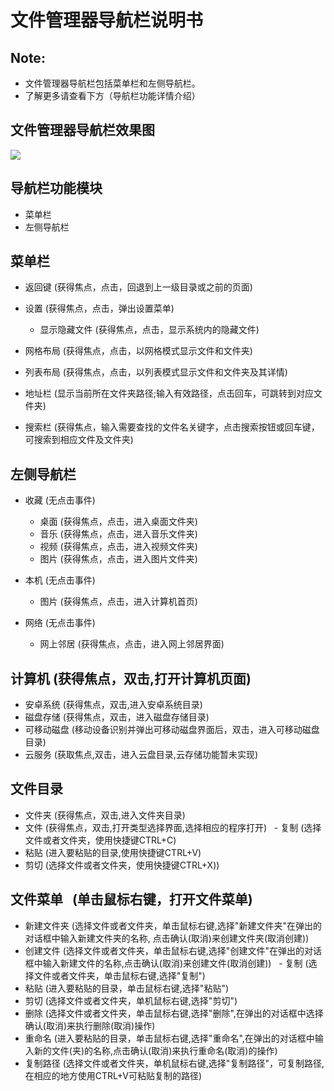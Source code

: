# 文件管理器导航栏说明书

## Note:
  - 文件管理器导航栏包括菜单栏和左侧导航栏。
  - 了解更多请查看下方（导航栏功能详情介绍）
  
## 文件管理器导航栏效果图
![](https://github.com/openthos/systemui-analysis/blob/master/ImageView/navigation.png)

## 导航栏功能模块
  - 菜单栏
  - 左侧导航栏


## 菜单栏
  - 返回键    (获得焦点，点击，回退到上一级目录或之前的页面)
  
  - 设置    (获得焦点，点击，弹出设置菜单)
    - 显示隐藏文件   (获得焦点，点击，显示系统内的隐藏文件)
    
  - 网格布局    (获得焦点，点击，以网格模式显示文件和文件夹)
  
  - 列表布局    (获得焦点，点击，以列表模式显示文件和文件夹及其详情)
  
  - 地址栏    (显示当前所在文件夹路径;输入有效路径，点击回车，可跳转到对应文件夹)
  
  - 搜索栏    (获得焦点，输入需要查找的文件名关键字，点击搜索按钮或回车键，可搜索到相应文件及文件夹) 
  
## 左侧导航栏
  - 收藏    (无点击事件)
    - 桌面   (获得焦点，点击，进入桌面文件夹)
    - 音乐   (获得焦点，点击，进入音乐文件夹)
    - 视频   (获得焦点，点击，进入视频文件夹)
    - 图片   (获得焦点，点击，进入图片文件夹)

  - 本机   (无点击事件)
    - 图片   (获得焦点，点击，进入计算机首页)

  - 网络    (无点击事件)
    - 网上邻居   (获得焦点，点击，进入网上邻居界面)
    

## 计算机    (获得焦点，双击,打开计算机页面)
   - 安卓系统   (获得焦点，双击,进入安卓系统目录)
   - 磁盘存储   (获得焦点，双击，进入磁盘存储目录)
   - 可移动磁盘  (移动设备识别并弹出可移动磁盘界面后，双击，进入可移动磁盘目录)
   - 云服务   (获取焦点,双击，进入云盘目录,云存储功能暂未实现)

## 文件目录
   - 文件夹   (获得焦点，双击,进入文件夹目录)
   - 文件   (获得焦点，双击,打开类型选择界面,选择相应的程序打开)
   - 复制    (选择文件或者文件夹，使用快捷键CTRL+C)
   - 粘贴    (进入要粘贴的目录,使用快捷键CTRL+V)
   - 剪切   (选择文件或者文件夹，使用快捷键CTRL+X))

## 文件菜单   (单击鼠标右键，打开文件菜单)
   - 新建文件夹   (选择文件或者文件夹，单击鼠标右键,选择"新建文件夹"在弹出的对话框中输入新建文件夹的名称, 点击确认(取消)来创建文件夹(取消创建))
   - 创建文件   (选择文件或者文件夹，单击鼠标右键,选择"创建文件"在弹出的对话框中输入新建文件的名称,点击确认(取消)来创建文件(取消创建))
   - 复制    (选择文件或者文件夹，单击鼠标右键,选择"复制")
   - 粘贴    (进入要粘贴的目录，单击鼠标右键,选择"粘贴")
   - 剪切    (选择文件或者文件夹，单机鼠标右键,选择"剪切")
   - 删除    (选择文件或者文件夹，单击鼠标右键,选择"删除",在弹出的对话框中选择确认(取消)来执行删除(取消)操作)
   - 重命名   (进入要粘贴的目录，单击鼠标右键,选择"重命名",在弹出的对话框中输入新的文件(夹)的名称,点击确认(取消)来执行重命名(取消)的操作)
   - 复制路径    (选择文件或者文件夹，单机鼠标右键,选择"复制路径"，可复制路径,在相应的地方使用CTRL+V可粘贴复制的路径)

    
